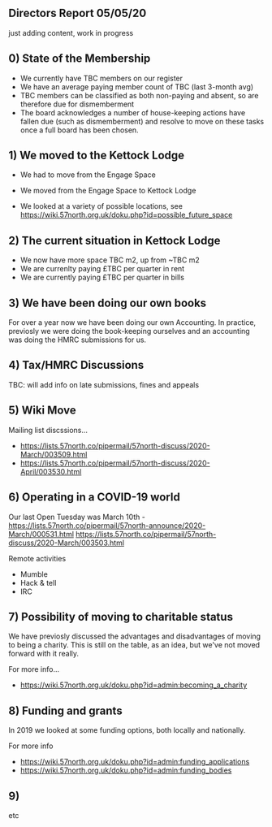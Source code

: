 Directors Report 05/05/20
----------------

just adding content, work in progress

## 0) State of the Membership
* We currently have TBC members on our register
* We have an average paying member count of TBC (last 3-month avg)
* TBC members can be classified as both non-paying and absent, so are therefore due for dismemberment 
* The board acknowledges a number of house-keeping actions have fallen due (such as dismemberment) and resolve to move on these tasks once a full board has been chosen.
 
 
 
## 1) We moved to the Kettock Lodge
* We had to move from the Engage Space
* We moved from the Engage Space to Kettock Lodge

* We looked at a variety of possible locations, see https://wiki.57north.org.uk/doku.php?id=possible_future_space 



## 2) The current situation in Kettock Lodge
* We now have more space TBC m2, up from ~TBC m2
* We are currenlty paying £TBC per quarter in rent
* We are currently paying £TBC per quarter in bills
 
 
 
## 3) We have been doing our own books
For over a year now we have been doing our own Accounting.  In practice, previosly we were doing the book-keeping ourselves and an accounting was doing the HMRC submissions for us.  
 
 
 
## 4) Tax/HMRC Discussions
TBC: will add info on late submissions, fines and appeals
 
  
## 5) Wiki Move

Mailing list discssions...
* https://lists.57north.co/pipermail/57north-discuss/2020-March/003509.html
* https://lists.57north.co/pipermail/57north-discuss/2020-April/003530.html
 
 
 
## 6) Operating in a COVID-19 world

Our last Open Tuesday was March 10th - https://lists.57north.co/pipermail/57north-announce/2020-March/000531.html
https://lists.57north.co/pipermail/57north-discuss/2020-March/003503.html

Remote activities
* Mumble
* Hack & tell
* IRC

  
 
## 7) Possibility of moving to charitable status
We have previosly discussed the advantages and disadvantages of moving to being a charity.  This is still on the table, as an idea, but we've not moved forward with it really. 

For more info...
* https://wiki.57north.org.uk/doku.php?id=admin:becoming_a_charity
 
 
 
## 8) Funding and grants
In 2019 we looked at some funding options, both locally and nationally.

For more info
* https://wiki.57north.org.uk/doku.php?id=admin:funding_applications
* https://wiki.57north.org.uk/doku.php?id=admin:funding_bodies



## 9) 
 
 etc
